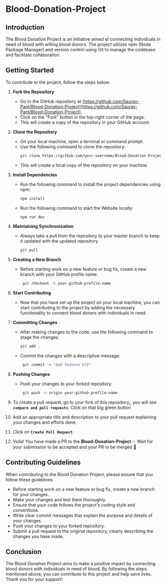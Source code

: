 # Blood-Donation-Project

## Introduction

The Blood Donation Project is an initiative aimed at connecting individuals in need of blood with willing blood donors. The project utilizes npm (Node Package Manager) and version control using Git to manage the codebase and facilitate collaboration.

## Getting Started

To contribute to the project, follow the steps below:

1. **Fork the Repository**

   - Go to the GitHub repository at [https://github.com/Saurav-Pant/Blood-Donation-Project](https://github.com/Saurav-Pant/Blood-Donation-Project).
   - Click on the "Fork" button in the top-right corner of the page.
   - This will create a copy of the repository in your GitHub account.

2. **Clone the Repository**

   - On your local machine, open a terminal or command prompt.
   - Use the following command to clone the repository:
     ```bash
     git clone https://github.com/your-username/Blood-Donation-Project.git
     ```
   - This will create a local copy of the repository on your machine.

3. **Install Dependencies**


   - Run the following command to install the project dependencies using npm:
     ```bash
     npm install
     ```
   - Run the following command to start the Website locally:
     ```bash
     npm run dev
     ```

5. **Maintaining Synchronization**

   - Always take a pull from the repository to your master branch to keep it updated with the updated repository
     ```bash
     git pull
     ```

6. **Creating a New Branch**

   - Before starting work on a new feature or bug fix, create a new branch with your GitHub profile name:

     ```bash
      git checkout -b your-github-profile-name
     ```

7. **Start Contributing**

   - Now that you have set up the project on your local machine, you can start contributing to the project by adding the necessary functionality to connect blood donors with individuals in need.

8. **Committing Changes**

   - After making changes to the code, use the following command to stage the changes:

     ```bash
     git add .
     ```

   - Commit the changes with a descriptive message:

     ```bash
      git commit -m "Add feature XYZ"
     ```

9. **Pushing Changes**

   - Push your changes to your forked repository:
     ```bash
      git push -u origin your-github-profile-name
     ```

10. To create a pull request, go to your fork of this repository,, you will see **`compare and pull requests`**. Click on that big green button

11. Add an appropriate title and description to your pull request explaining your changes and efforts done.

12. Click on **`Create Pull Request`**.

13. Voila! You have made a PR to the **Blood-Donation-Project** 💥 Wait for your submission to be accepted and your PR to be merged 🎉

## Contributing Guidelines

When contributing to the Blood Donation Project, please ensure that you follow these guidelines:

- Before starting work on a new feature or bug fix, create a new branch for your changes.
- Make your changes and test them thoroughly.
- Ensure that your code follows the project's coding style and conventions.
- Write clear commit messages that explain the purpose and details of your changes.
- Push your changes to your forked repository.
- Submit a pull request to the original repository, clearly describing the changes you have made.

## Conclusion

The Blood Donation Project aims to make a positive impact by connecting blood donors with individuals in need of blood. By following the steps mentioned above, you can contribute to this project and help save lives. Thank you for your support!
